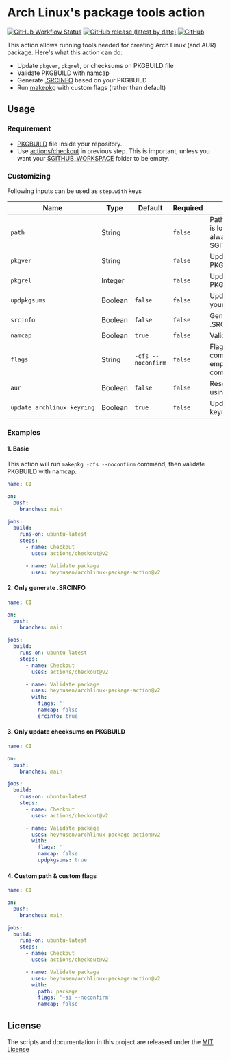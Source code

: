 # Arch Linux's package tools action

[![GitHub Workflow Status](https://img.shields.io/github/workflow/status/heyhusen/archlinux-package-action/main.yml?label=CI&style=flat-square)](https://github.com/heyhusen/archlinux-package-action/actions) [![GitHub release (latest by date)](https://img.shields.io/github/v/release/heyhusen/archlinux-package-action?style=flat-square)](https://github.com/heyhusen/archlinux-package-action/releases) [![GitHub](https://img.shields.io/github/license/heyhusen/archlinux-package-action?style=flat-square)](./LICENSE)

This action allows running tools needed for creating Arch Linux (and AUR) package.
Here's what this action can do:

- Update `pkgver`, `pkgrel`, or checksums on PKGBUILD file
- Validate PKGBUILD with [namcap](https://wiki.archlinux.org/title/namcap)
- Generate [.SRCINFO](https://wiki.archlinux.org/title/.SRCINFO) based on your PKGBUILD
- Run [makepkg](https://wiki.archlinux.org/title/Makepkg) with custom flags (rather than default)

## Usage

### Requirement

- [PKGBUILD](https://wiki.archlinux.org/title/PKGBUILD) file inside your repository.
- Use [actions/checkout](https://github.com/actions/checkout) in previous step. This is important, unless you want your [$GITHUB_WORKSPACE](https://docs.github.com/en/actions/reference/environment-variables#default-environment-variables) folder to be empty.

### Customizing

Following inputs can be used as `step.with` keys

| Name                       | Type    | Default            | Required | Description                                                                      |
| -------------------------- | ------- | ------------------ | -------- | -------------------------------------------------------------------------------- |
| `path`                     | String  |                    | `false`  | Path where PKGBUILD is located. This path always located under $GITHUB_WORKSPACE |
| `pkgver`                   | String  |                    | `false`  | Update `pkgver` on your PKGBUILD                                                 |
| `pkgrel`                   | Integer |                    | `false`  | Update `pkgrel` on your PKGBUILD                                                 |
| `updpkgsums`               | Boolean | `false`            | `false`  | Update checksums on your PKGBUILD                                                |
| `srcinfo`                  | Boolean | `false`            | `false`  | Generate new .SRCINFO                                                            |
| `namcap`                   | Boolean | `true`             | `false`  | Validate PKGBUILD                                                                |
| `flags`                    | String  | `-cfs --noconfirm` | `false`  | Flags after `makepkg` command. Leave this empty will disable this command.       |
| `aur`                      | Boolean | `false`            | `false`  | Resolve dependencies using paru                                                  |
| `update_archlinux_keyring` | Boolean | `true`             | `false`  | Update the archlinux keyring                                                     |

### Examples

#### 1. Basic

This action will run `makepkg -cfs --noconfirm` command, then validate PKGBUILD with namcap.

```yaml
name: CI

on:
  push:
    branches: main

jobs:
  build:
    runs-on: ubuntu-latest
    steps:
      - name: Checkout
        uses: actions/checkout@v2

      - name: Validate package
        uses: heyhusen/archlinux-package-action@v2
```

#### 2. Only generate .SRCINFO

```yaml
name: CI

on:
  push:
    branches: main

jobs:
  build:
    runs-on: ubuntu-latest
    steps:
      - name: Checkout
        uses: actions/checkout@v2

      - name: Validate package
        uses: heyhusen/archlinux-package-action@v2
        with:
          flags: ''
          namcap: false
          srcinfo: true
```

#### 3. Only update checksums on PKGBUILD

```yaml
name: CI

on:
  push:
    branches: main

jobs:
  build:
    runs-on: ubuntu-latest
    steps:
      - name: Checkout
        uses: actions/checkout@v2

      - name: Validate package
        uses: heyhusen/archlinux-package-action@v2
        with:
          flags: ''
          namcap: false
          updpkgsums: true
```

#### 4. Custom path & custom flags

```yaml
name: CI

on:
  push:
    branches: main

jobs:
  build:
    runs-on: ubuntu-latest
    steps:
      - name: Checkout
        uses: actions/checkout@v2

      - name: Validate package
        uses: heyhusen/archlinux-package-action@v2
        with:
          path: package
          flags: '-si --noconfirm'
          namcap: false
```

## License

The scripts and documentation in this project are released under the [MIT License](LICENSE)
